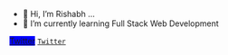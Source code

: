 - 👋 Hi, I’m Rishabh ...
- 🌱 I’m currently learning Full Stack Web Development

 <span style="background-color: blue">[Twitter](https://twitter.com/rishabhdasgupta)</span>
 <code>[Twitter](https://github.com/rishabhdasu)</code>

<!---
rishabhdasu/rishabhdasu is a ✨ special ✨ repository because its `README.md` (this file) appears on your GitHub profile.
You can click the Preview link to take a look at your changes.
--->
